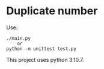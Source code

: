 # Duplicate number

Use:

    ./main.py
        or
    python -m unittest test.py

This project uses python 3.10.7.
